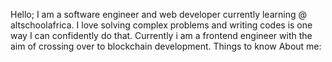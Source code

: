 Hello;
I am a software engineer and web developer currently learning @ altschoolafrica. I love solving complex problems and writing codes is one way I can confidently do that. Currently i am a frontend engineer with the aim of crossing over to blockchain development.
Things to know About me:
